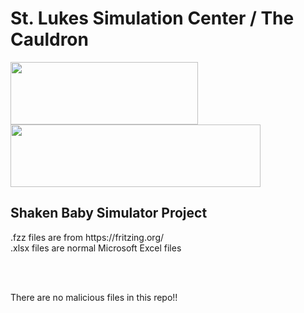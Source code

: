 <h1>St. Lukes Simulation Center / The Cauldron</h1>

<img src="https://www.slhn.org/-/media/slhn/Global/Image/Logo/logo.ashx" height="100" width="300" >
<img src="https://www.stlukessimcenter.org/assets/img/3d-print-innovation-lab/the-cauldron-logo.jpg" height="100" width="400" >


<h2>Shaken Baby Simulator Project</h2>

<p>.fzz files are from https://fritzing.org/
<br>
.xlsx files are normal Microsoft Excel files</p>
<br>
<br>
<p>There are no malicious files in this repo!!</p>
